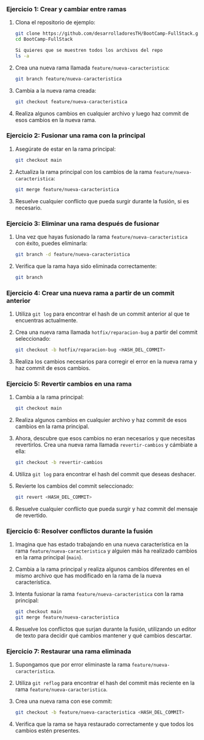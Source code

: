 
### Ejercicio 1: Crear y cambiar entre ramas

1. Clona el repositorio de ejemplo:
   ```bash
   git clone https://github.com/desarrolladoresTH/BootCamp-FullStack.git
   cd BootCamp-FullStack
   
   Si quieres que se muestren todos los archivos del repo
   ls -a 
   ```

2. Crea una nueva rama llamada `feature/nueva-caracteristica`:
   ```bash
   git branch feature/nueva-caracteristica
   ```

3. Cambia a la nueva rama creada:
   ```bash
   git checkout feature/nueva-caracteristica
   ```

4. Realiza algunos cambios en cualquier archivo y luego haz commit de esos cambios en la nueva rama.

### Ejercicio 2: Fusionar una rama con la principal

1. Asegúrate de estar en la rama principal:
   ```bash
   git checkout main
   ```

2. Actualiza la rama principal con los cambios de la rama `feature/nueva-caracteristica`:
   ```bash
   git merge feature/nueva-caracteristica
   ```

3. Resuelve cualquier conflicto que pueda surgir durante la fusión, si es necesario.

### Ejercicio 3: Eliminar una rama después de fusionar

1. Una vez que hayas fusionado la rama `feature/nueva-caracteristica` con éxito, puedes eliminarla:
   ```bash
   git branch -d feature/nueva-caracteristica
   ```

2. Verifica que la rama haya sido eliminada correctamente:
   ```bash
   git branch
   ```

### Ejercicio 4: Crear una nueva rama a partir de un commit anterior

1. Utiliza `git log` para encontrar el hash de un commit anterior al que te encuentras actualmente.

2. Crea una nueva rama llamada `hotfix/reparacion-bug` a partir del commit seleccionado:
   ```bash
   git checkout -b hotfix/reparacion-bug <HASH_DEL_COMMIT>
   ```

3. Realiza los cambios necesarios para corregir el error en la nueva rama y haz commit de esos cambios.


### Ejercicio 5: Revertir cambios en una rama

1. Cambia a la rama principal:
   ```bash
   git checkout main
   ```

2. Realiza algunos cambios en cualquier archivo y haz commit de esos cambios en la rama principal.

3. Ahora, descubre que esos cambios no eran necesarios y que necesitas revertirlos. Crea una nueva rama llamada `revertir-cambios` y cámbiate a ella:
   ```bash
   git checkout -b revertir-cambios
   ```

4. Utiliza `git log` para encontrar el hash del commit que deseas deshacer.

5. Revierte los cambios del commit seleccionado:
   ```bash
   git revert <HASH_DEL_COMMIT>
   ```

6. Resuelve cualquier conflicto que pueda surgir y haz commit del mensaje de revertido.

### Ejercicio 6: Resolver conflictos durante la fusión

1. Imagina que has estado trabajando en una nueva característica en la rama `feature/nueva-caracteristica` y alguien más ha realizado cambios en la rama principal (`main`).

2. Cambia a la rama principal y realiza algunos cambios diferentes en el mismo archivo que has modificado en la rama de la nueva característica.

3. Intenta fusionar la rama `feature/nueva-caracteristica` con la rama principal:
   ```bash
   git checkout main
   git merge feature/nueva-caracteristica
   ```

4. Resuelve los conflictos que surjan durante la fusión, utilizando un editor de texto para decidir qué cambios mantener y qué cambios descartar.

### Ejercicio 7: Restaurar una rama eliminada

1. Supongamos que por error eliminaste la rama `feature/nueva-caracteristica`.

2. Utiliza `git reflog` para encontrar el hash del commit más reciente en la rama `feature/nueva-caracteristica`.

3. Crea una nueva rama con ese commit:
   ```bash
   git checkout -b feature/nueva-caracteristica <HASH_DEL_COMMIT>
   ```

4. Verifica que la rama se haya restaurado correctamente y que todos los cambios estén presentes.

